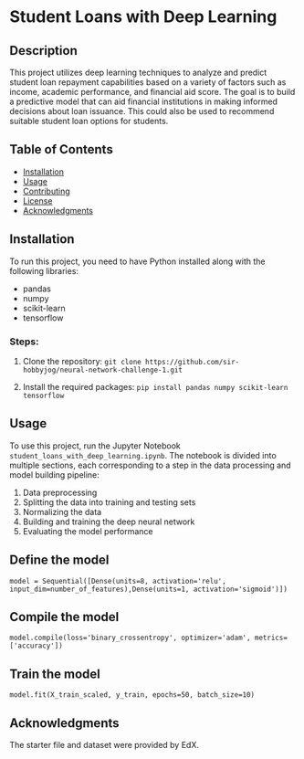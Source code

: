 # Student Loans with Deep Learning

## Description
This project utilizes deep learning techniques to analyze and predict student loan repayment capabilities based on a variety of factors such as income, academic performance, and financial aid score. The goal is to build a predictive model that can aid financial institutions in making informed decisions about loan issuance. This could also be used to recommend suitable student loan options for students.

## Table of Contents
- [Installation](#installation)
- [Usage](#usage)
- [Contributing](#contributing)
- [License](#license)
- [Acknowledgments](#acknowledgments)

## Installation
To run this project, you need to have Python installed along with the following libraries:
- pandas
- numpy
- scikit-learn
- tensorflow

### Steps:
1. Clone the repository:
```git clone https://github.com/sir-hobbyjog/neural-network-challenge-1.git```

2. Install the required packages:
```pip install pandas numpy scikit-learn tensorflow```

## Usage
To use this project, run the Jupyter Notebook `student_loans_with_deep_learning.ipynb`. The notebook is divided into multiple sections, each corresponding to a step in the data processing and model building pipeline:
1. Data preprocessing
2. Splitting the data into training and testing sets
3. Normalizing the data
4. Building and training the deep neural network
5. Evaluating the model performance

## Define the model
```model = Sequential([Dense(units=8, activation='relu', input_dim=number_of_features),Dense(units=1, activation='sigmoid')])```

## Compile the model
```model.compile(loss='binary_crossentropy', optimizer='adam', metrics=['accuracy'])```

## Train the model
```model.fit(X_train_scaled, y_train, epochs=50, batch_size=10)```

## Acknowledgments
The starter file and dataset were provided by EdX.

